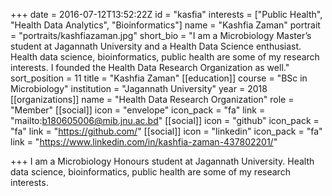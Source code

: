 +++
date = 2016-07-12T13:52:22Z
id = "kasfia"
interests = ["Public Health", "Health Data Analytics", "Bioinformatics"]
name = "Kashfia Zaman"
portrait = "portraits/kashfiazaman.jpg"
short_bio = "I am a Microbiology Master’s student at Jagannath University and a Health Data Science enthusiast. Health data science, bioinformatics, public health are some of my research interests. I founded the Health Data Research Organization as well."
sort_position = 11
title = "Kashfia Zaman"
[[education]]
course = "BSc in Microbiology"
institution = "Jagannath University"
year = 2018
[[organizations]]
name = "Health Data Research Organization"
role = "Member"
[[social]]
icon = "envelope"
icon_pack = "fa"
link = "mailto:b180605006@mib.jnu.ac.bd"
[[social]]
icon = "github"
icon_pack = "fa"
link = "https://github.com/"
[[social]]
icon = "linkedin"
icon_pack = "fa"
link = "https://www.linkedin.com/in/kashfia-zaman-437802201/"

+++
I  am a Microbiology Honours student at Jagannath
University.  Health data
science, bioinformatics, public health are some of my research interests.
